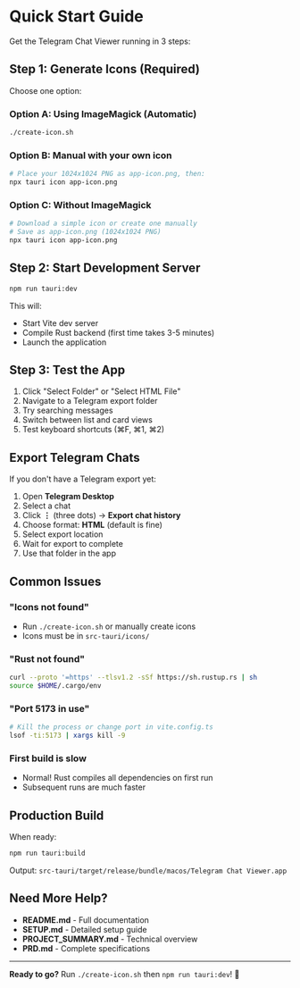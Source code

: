 # Quick Start Guide

Get the Telegram Chat Viewer running in 3 steps:

## Step 1: Generate Icons (Required)

Choose one option:

### Option A: Using ImageMagick (Automatic)
```bash
./create-icon.sh
```

### Option B: Manual with your own icon
```bash
# Place your 1024x1024 PNG as app-icon.png, then:
npx tauri icon app-icon.png
```

### Option C: Without ImageMagick
```bash
# Download a simple icon or create one manually
# Save as app-icon.png (1024x1024 PNG)
npx tauri icon app-icon.png
```

## Step 2: Start Development Server

```bash
npm run tauri:dev
```

This will:
- Start Vite dev server
- Compile Rust backend (first time takes 3-5 minutes)
- Launch the application

## Step 3: Test the App

1. Click "Select Folder" or "Select HTML File"
2. Navigate to a Telegram export folder
3. Try searching messages
4. Switch between list and card views
5. Test keyboard shortcuts (⌘F, ⌘1, ⌘2)

## Export Telegram Chats

If you don't have a Telegram export yet:

1. Open **Telegram Desktop**
2. Select a chat
3. Click **⋮** (three dots) → **Export chat history**
4. Choose format: **HTML** (default is fine)
5. Select export location
6. Wait for export to complete
7. Use that folder in the app

## Common Issues

### "Icons not found"
- Run `./create-icon.sh` or manually create icons
- Icons must be in `src-tauri/icons/`

### "Rust not found"
```bash
curl --proto '=https' --tlsv1.2 -sSf https://sh.rustup.rs | sh
source $HOME/.cargo/env
```

### "Port 5173 in use"
```bash
# Kill the process or change port in vite.config.ts
lsof -ti:5173 | xargs kill -9
```

### First build is slow
- Normal! Rust compiles all dependencies on first run
- Subsequent runs are much faster

## Production Build

When ready:

```bash
npm run tauri:build
```

Output: `src-tauri/target/release/bundle/macos/Telegram Chat Viewer.app`

## Need More Help?

- **README.md** - Full documentation
- **SETUP.md** - Detailed setup guide
- **PROJECT_SUMMARY.md** - Technical overview
- **PRD.md** - Complete specifications

---

**Ready to go?** Run `./create-icon.sh` then `npm run tauri:dev`! 🚀

